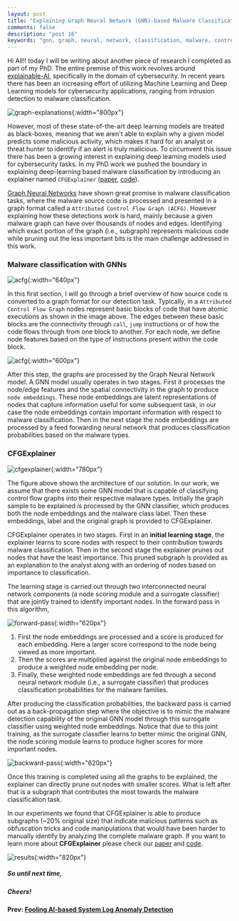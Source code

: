 ```yaml
---
layout: post
title: "Explaining Graph Neural Network (GNN)-based Malware Classification"
comments: false
description: "post 16"
keywords: "gnn, graph, neural, network, classification, malware, control flow graph, cfg, deep learning, explainable AI, AI, machine learning, cybersecurity"
---
```


Hi All!! today I will be writing about another piece of research I completed as part of my PhD. The entire premise of this work revolves around [explainable-AI](https://en.wikipedia.org/wiki/Explainable_artificial_intelligence), specifically in the domain of cybersecurity. In recent years there has been an increasing effort of utilizing Machine Learning and Deep Learning models for cybersecurity applications, ranging from intrusion detection to malware classification.

![graph-explanations]({{site.baseurl}}/material/2022/post_16/expl.jpeg?raw=true){:width="800px"}

However, most of these state-of-the-art deep learning models are treated as black-boxes, meaning that we aren't able to explain why a given model predicts some malicious activity, which makes it hard for an analyst or threat hunter to identify if an alert is truly malicious. To circumvent this issue there has been a growing interest in explaining deep learning models used for cybersecurity tasks. In my PhD work we pushed the boundary in explaining deep-learning based malware classification by introducing an explainer named `CFGExplainer` ([paper](https://www.dinalherath.com/papers/2022dsn.pdf), [code](https://github.com/dherath/CFGExplainer)). 

[Graph Neural Networks](https://blogs.nvidia.com/blog/2022/10/24/what-are-graph-neural-networks/) have shown great promise in malware classification tasks, where the malware source code is processed and presented in a graph format called a `Attributed Control Flow Graph (ACFG)`. However explaining how these detections work is hard, mainly because a given malware graph can have over thousands of nodes and edges. Identifying which exact portion of the graph (i.e., subgraph) represents malicious code while pruning out the less important bits is the main challenge addressed in this work.

### Malware classification with GNNs

![acfg]({{site.baseurl}}/material/2022/post_16/acfg.jpeg?raw=true){:width="640px"}

In this first section, I will go through a brief overview of how source code is converted to a graph format for our detection task. Typically, in a `Attributed Control Flow Graph` nodes represent basic blocks of code that have atomic executions as shown in the image above. The edges between these basic blocks are the connectivity through `call`, `jump` instructions or of how the code flows through from one block to another. For each node, we define node features based on the type of instructions present within the code block.

![acfg]({{site.baseurl}}/material/2022/post_16/gnn.jpeg?raw=true){:width="600px"}

After this step, the graphs are processed by the Graph Neural Network model. A GNN model usually operates in two stages. First it processes the node/edge features and the spatial connectivity in the graph to produce `node embeddings`. These node embeddings are latent representations of nodes that capture information useful for some subsequent task, in our case the node embeddings contain important information with respect to malware classification. Then in the next stage the node embeddings are processed by a feed forwarding neural network that produces classification probabilities based on the malware types.

### CFGExplainer

![cfgexplainer]({{site.baseurl}}/material/2022/post_16/cfgexpl.jpeg?raw=true){:width="780px"}

The figure above shows the architecture of our solution. In our work, we assume that there exists some GNN model that is capable of classifying control flow graphs into their respective malware types. Initially the graph sample to be explained is processed by the GNN classifier, which produces both the node embeddings and the malware class label. Then these embeddings, label and the original graph is provided to CFGExplainer. 

CFGExplainer operates in two stages. First in an **initial learning stage**, the explainer learns to score nodes with respect to their contribution towards malware classification. Then in the second stage the explainer prunes out nodes that have the least importance. This pruned subgraph is provided as an explanation to the analyst along with an ordering of nodes based on importance to classification.

The learning stage is carried out through two interconnected neural network components (a node scoring module and a surrogate classifier) that are jointly trained to identify important nodes. In the forward pass in this algorithm,

![forward-pass]({{site.baseurl}}/material/2022/post_16/learning.jpeg?raw=true){:width="620px"}

1. First the node embeddings are processed and a score is produced for each embedding. Here a larger score correspond to the node being viewed as more important.
2. Then the scores are multiplied against the original node embeddings to produce a weighted node embedding per node.
3. Finally, these weighted node embeddings are fed through a second neural network module (i.e., a surrogate classifier) that produces classification probabilities for the malware families.

After producing the classification probabilities, the backward pass is carried out as a back-propagation step where the objective is to mimic the malware detection capability of the original GNN model through this surrogate classifier using weighted node embeddings. Notice that due to this joint training, as the surrogate classifier learns to better mimic the original GNN, the node scoring module learns to produce higher scores for more important nodes.

![backward-pass]({{site.baseurl}}/material/2022/post_16/training.jpeg?raw=true){:width="620px"}

Once this training is completed using all the graphs to be explained, the explainer can directly prune out nodes with smaller scores. What is left after that is a subgraph that contributes the most towards the malware classification task. 

In our experiments we found that CFGExplainer is able to produce subgraphs (~20% original size) that indicate malicious patterns such as obfuscation tricks and code manipulations that would have been harder to manually identify by analyzing the complete malware graph. If you want to learn more about **CFGExplainer** please check our [paper](https://www.dinalherath.com/papers/2022dsn.pdf) and [code](https://github.com/dherath/CFGExplainer).

![results]({{site.baseurl}}/material/2022/post_16/results.jpeg?raw=true){:width="820px"}

##### So until next time,
##### Cheers!

**Prev: [Fooling AI-based System Log Anomaly Detection]({{site.baseurl}}/2021/lam/)**